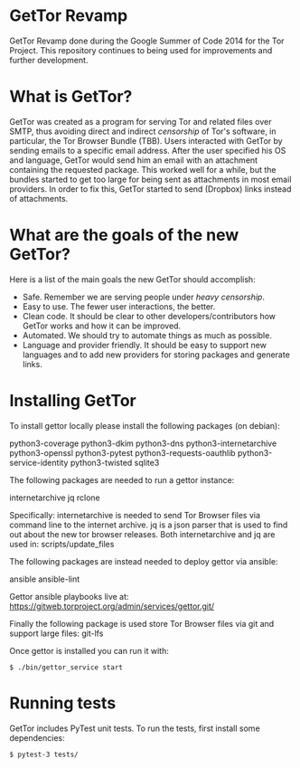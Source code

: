 GetTor Revamp
=============

GetTor Revamp done during the Google Summer of Code 2014 for the Tor Project.
This repository continues to being used for improvements and further
development.

What is GetTor?
===============

GetTor was created as a program for serving Tor and related files over SMTP,
thus avoiding direct and indirect _censorship_ of Tor's software, in particular,
the Tor Browser Bundle (TBB). Users interacted with GetTor by sending emails
to a specific email address. After the user specified his OS and language,
GetTor would send him an email with an attachment containing the requested
package. This worked well for a while, but the bundles started to get too
large for being sent as attachments in most email providers. In order to fix
this, GetTor started to send (Dropbox) links instead of attachments.

What are the goals of the new GetTor?
=====================================

Here is a list of the main goals the new GetTor should accomplish:

 * Safe. Remember we are serving people under _heavy censorship_.
 * Easy to use. The fewer user interactions, the better.
 * Clean code. It should be clear to other developers/contributors how GetTor
 works and how it can be improved.
 * Automated. We should try to automate things as much as possible.
 * Language and provider friendly. It should be easy to support new languages
 and to add new providers for storing packages and generate links.

Installing GetTor
=================

To install gettor locally please install the following packages (on debian):

python3-coverage
python3-dkim
python3-dns
python3-internetarchive
python3-openssl
python3-pytest
python3-requests-oauthlib
python3-service-identity
python3-twisted
sqlite3

The following packages are needed to run a gettor instance:

internetarchive
jq
rclone

Specifically:
internetarchive is needed to send Tor Browser files via command line to the internet archive.
jq is a json parser that is used to find out about the new tor browser releases.
Both internetarchive and jq are used in: scripts/update_files

The following packages are instead needed to deploy gettor via ansible:

ansible
ansible-lint

Gettor ansible playbooks live at: https://gitweb.torproject.org/admin/services/gettor.git/

Finally the following package is used store Tor Browser files via git and support large files:
git-lfs



Once gettor is installed you can run it with:

```
$ ./bin/gettor_service start
```

Running tests
=================

GetTor includes PyTest unit tests. To run the tests, first install some dependencies:


```
$ pytest-3 tests/
```
